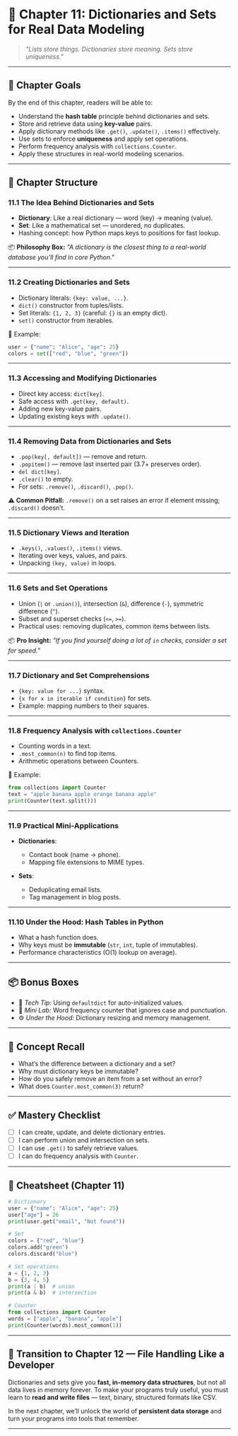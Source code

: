 
# 📘 Chapter 11: Dictionaries and Sets for Real Data Modeling

> *"Lists store things. Dictionaries store meaning. Sets store uniqueness."*

---

## 🎯 Chapter Goals

By the end of this chapter, readers will be able to:

* Understand the **hash table** principle behind dictionaries and sets.
* Store and retrieve data using **key-value** pairs.
* Apply dictionary methods like `.get()`, `.update()`, `.items()` effectively.
* Use sets to enforce **uniqueness** and apply set operations.
* Perform frequency analysis with `collections.Counter`.
* Apply these structures in real-world modeling scenarios.

---

## 📂 Chapter Structure

### 11.1 The Idea Behind Dictionaries and Sets

* **Dictionary**: Like a real dictionary — word (key) → meaning (value).
* **Set**: Like a mathematical set — unordered, no duplicates.
* Hashing concept: how Python maps keys to positions for fast lookup.

📦 **Philosophy Box:**
*"A dictionary is the closest thing to a real-world database you’ll find in core Python."*

---

### 11.2 Creating Dictionaries and Sets

* Dictionary literals: `{key: value, ...}`.
* `dict()` constructor from tuples/lists.
* Set literals: `{1, 2, 3}` (careful: `{}` is an empty dict).
* `set()` constructor from iterables.

🧪 Example:

```python
user = {"name": "Alice", "age": 25}
colors = set(["red", "blue", "green"])
```

---

### 11.3 Accessing and Modifying Dictionaries

* Direct key access: `dict[key]`.
* Safe access with `.get(key, default)`.
* Adding new key-value pairs.
* Updating existing keys with `.update()`.

---

### 11.4 Removing Data from Dictionaries and Sets

* `.pop(key[, default])` — remove and return.
* `.popitem()` — remove last inserted pair (3.7+ preserves order).
* `del dict[key]`.
* `.clear()` to empty.
* For sets: `.remove()`, `.discard()`, `.pop()`.

⚠️ **Common Pitfall:**
`.remove()` on a set raises an error if element missing; `.discard()` doesn’t.

---

### 11.5 Dictionary Views and Iteration

* `.keys()`, `.values()`, `.items()` views.
* Iterating over keys, values, and pairs.
* Unpacking `(key, value)` in loops.

---

### 11.6 Sets and Set Operations

* Union (`|` or `.union()`), intersection (`&`), difference (`-`), symmetric difference (`^`).
* Subset and superset checks (`<=`, `>=`).
* Practical uses: removing duplicates, common items between lists.

📦 **Pro Insight:**
*"If you find yourself doing a lot of `in` checks, consider a set for speed."*

---

### 11.7 Dictionary and Set Comprehensions

* `{key: value for ...}` syntax.
* `{x for x in iterable if condition}` for sets.
* Example: mapping numbers to their squares.

---

### 11.8 Frequency Analysis with `collections.Counter`

* Counting words in a text.
* `.most_common(n)` to find top items.
* Arithmetic operations between Counters.

🧪 Example:

```python
from collections import Counter
text = "apple banana apple orange banana apple"
print(Counter(text.split()))
```

---

### 11.9 Practical Mini-Applications

* **Dictionaries**:

  * Contact book (name → phone).
  * Mapping file extensions to MIME types.
* **Sets**:

  * Deduplicating email lists.
  * Tag management in blog posts.

---

### 11.10 Under the Hood: Hash Tables in Python

* What a hash function does.
* Why keys must be **immutable** (`str`, `int`, tuple of immutables).
* Performance characteristics (O(1) lookup on average).

---

## 📦 Bonus Boxes

* 📌 *Tech Tip:* Using `defaultdict` for auto-initialized values.
* 🧪 *Mini Lab:* Word frequency counter that ignores case and punctuation.
* ⚙️ *Under the Hood:* Dictionary resizing and memory management.

---

## 🧠 Concept Recall

* What’s the difference between a dictionary and a set?
* Why must dictionary keys be immutable?
* How do you safely remove an item from a set without an error?
* What does `Counter.most_common(3)` return?

---

## ✅ Mastery Checklist

* [ ] I can create, update, and delete dictionary entries.
* [ ] I can perform union and intersection on sets.
* [ ] I can use `.get()` to safely retrieve values.
* [ ] I can do frequency analysis with `Counter`.

---

## 🧾 Cheatsheet (Chapter 11)

```python
# Dictionary
user = {"name": "Alice", "age": 25}
user["age"] = 26
print(user.get("email", "Not found"))

# Set
colors = {"red", "blue"}
colors.add("green")
colors.discard("blue")

# Set operations
a = {1, 2, 3}
b = {3, 4, 5}
print(a | b)  # union
print(a & b)  # intersection

# Counter
from collections import Counter
words = ["apple", "banana", "apple"]
print(Counter(words).most_common(1))
```

---

## 🔗 Transition to Chapter 12 — File Handling Like a Developer

Dictionaries and sets give you **fast, in-memory data structures**,
but not all data lives in memory forever.
To make your programs truly useful, you must learn to **read and write files** — text, binary, structured formats like CSV.

In the next chapter, we’ll unlock the world of **persistent data storage** and turn your programs into tools that remember.

---
